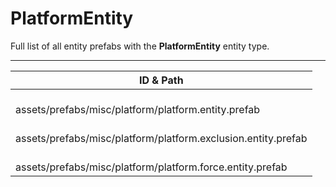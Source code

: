 # PlatformEntity
Full list of all <Badge type="warning" text="3"/> entity prefabs with the **PlatformEntity** entity type.

---
| ID & Path |
| --- |
| <a href="#2101896921"><Badge id="2101896921" type="tip" text="#"/></a> <Badge type="tip" text="2101896921"/>  <br> assets/prefabs/misc/platform/platform.entity.prefab |
| <a href="#2065397772"><Badge id="2065397772" type="tip" text="#"/></a> <Badge type="tip" text="2065397772"/>  <br> assets/prefabs/misc/platform/platform.exclusion.entity.prefab |
| <a href="#1224573690"><Badge id="1224573690" type="tip" text="#"/></a> <Badge type="tip" text="1224573690"/>  <br> assets/prefabs/misc/platform/platform.force.entity.prefab |
